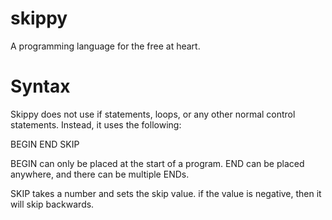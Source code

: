 skippy
======

A programming language for the free at heart.

Syntax
======

Skippy does not use if statements, loops, or any other normal control statements.
Instead, it uses the following:

BEGIN
END
SKIP

BEGIN can only be placed at the start of a program.
END can be placed anywhere, and there can be multiple ENDs.

SKIP takes a number and sets the skip value.
if the value is negative, then it will skip backwards.
